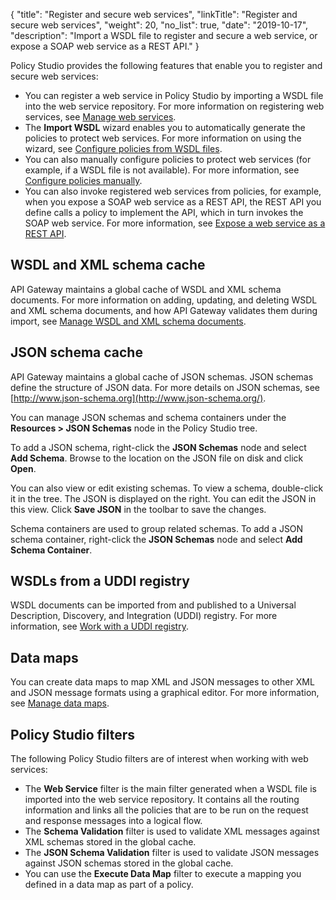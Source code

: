 {
"title": "Register and secure web services",
"linkTitle": "Register and secure web services",
"weight": 20,
"no_list": true,
"date": "2019-10-17",
"description": "Import a WSDL file to register and secure a web service, or expose a SOAP web service as a REST API."
}

Policy Studio provides the following features that enable you to register and secure web services:

* You can register a web service in Policy Studio by importing a WSDL file into the web service repository. For more information on registering web services, see [Manage web services](/docs/apim_policydev/apigw_web_services/general_ws_repository/).
* The **Import WSDL** wizard enables you to automatically generate the policies to protect web services. For more information on using the wizard, see [Configure policies from WSDL files](/docs/apim_policydev/apigw_web_services/general_policy_wsdl/).
* You can also manually configure policies to protect web services (for example, if a WSDL file is not available). For more information, see [Configure policies manually](/docs/apim_policydev/apigw_poldev/general_manual_policy/#configure-policies-manually).
* You can also invoke registered web services from policies, for example, when you expose a SOAP web service as a REST API, the REST API you define calls a policy to implement the API, which in turn invokes the SOAP web service. For more information, see [Expose a web service as a REST API](/docs/apim_policydev/apigw_web_services/mapper_soap_to_rest/).

## WSDL and XML schema cache

API Gateway maintains a global cache of WSDL and XML schema documents. For more information on adding, updating, and deleting WSDL and XML schema documents, and how API Gateway validates them during import, see [Manage WSDL and XML schema documents](/docs/apim_policydev/apigw_web_services/general_schema_cache/).

## JSON schema cache

API Gateway maintains a global cache of JSON schemas. JSON schemas define the structure of JSON data. For more details on JSON schemas, see [http://www.json-schema.org](http://www.json-schema.org/).

You can manage JSON schemas and schema containers under the **Resources > JSON Schemas** node in the Policy Studio tree.

To add a JSON schema, right-click the **JSON Schemas** node and select **Add Schema**. Browse to the location on the JSON file on disk and click **Open**.

You can also view or edit existing schemas. To view a schema, double-click it in the tree. The JSON is displayed on the right. You can edit the JSON in this view. Click **Save JSON** in the toolbar to save the changes.

Schema containers are used to group related schemas. To add a JSON schema container, right-click the **JSON Schemas** node and select **Add Schema Container**.

## WSDLs from a UDDI registry

WSDL documents can be imported from and published to a Universal Description, Discovery, and Integration (UDDI) registry. For more information, see [Work with a UDDI registry](/docs/apim_policydev/apigw_web_services/general_uddi/).

## Data maps

You can create data maps to map XML and JSON messages to other XML and JSON message formats using a graphical editor. For more information, see [Manage data maps](/docs/apim_policydev/apigw_web_services/resources_data_maps/).

## Policy Studio filters

The following Policy Studio filters are of interest when working with web services:

* The **Web Service** filter is the main filter generated when a WSDL file is imported into the web service repository. It contains all the routing information and links all the policies that are to be run on the request and response messages into a logical flow.
* The **Schema Validation** filter is used to validate XML messages against XML schemas stored in the global cache.
* The **JSON Schema Validation** filter is used to validate JSON messages against JSON schemas stored in the global cache.
* You can use the **Execute Data Map** filter to execute a mapping you defined in a data map as part of a policy.
